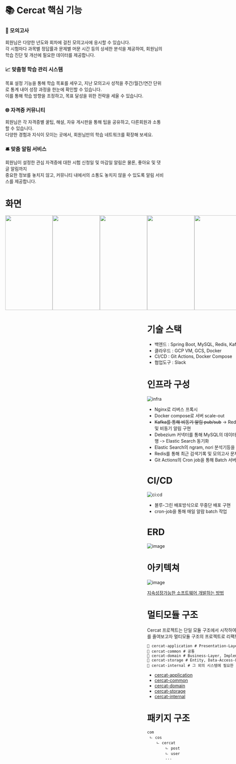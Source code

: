 # 📚 Cercat 핵심 기능

### 🌟 모의고사
회원님은 다양한 년도와 회차에 걸친 모의고사에 응시할 수 있습니다. <br>
각 시험마다 과목별 정답률과 문제별 머문 시간 등의 상세한 분석을 제공하여, 회원님의 학습 진단 및 개선에 필요한 데이터를 제공합니다.  
### 📈 맞춤형 학습 관리 시스템
목표 설정 기능을 통해 학습 목표를 세우고,
지난 모의고사 성적을 주간/월간/연간 단위로 통계 내어 성장 과정을 한눈에 확인할 수 있습니다. <br>
이를 통해 학습 방향을 조정하고, 목표 달성을 위한 전략을 세울 수 있습니다.
### 🌐 자격증 커뮤니티
회원님은 각 자격증별 꿀팁, 해설, 자유 게시판을 통해 팁을 공유하고, 다른회원과 소통할 수 있습니다. <br>
다양한 경험과 지식이 모이는 곳에서, 회원님만의 학습 네트워크를 확장해 보세요.
### 🛎️ 맞춤 알림 서비스
회원님이 설정한 관심 자격증에 대한 시험 신청일 및 마감일 알림은 물론, 좋아요 및 댓글 알림까지 <br>
중요한 정보를 놓치지 않고, 커뮤니티 내에서의 소통도 놓치지 않을 수 있도록 알림 서비스를 제공합니다.

# 화면
<div style="display: flex; justify-content: space-between;">
    <img src="https://github.com/COS-project/cos-backend/assets/128073698/d0c21dae-bbaf-4951-a688-174eae59ff20" width="150" height="300">
    <img src="https://github.com/COS-project/cos-backend/assets/128073698/06e9c376-1d41-497a-aa2b-a8765f578848" width="150" height="300">
    <img src="https://github.com/COS-project/cos-backend/assets/128073698/5f6062ea-ffb0-4ddb-bdd9-aed2a7d530c7" width="150" height="300">
<div>
<div style="display: flex; justify-content: space-between;">
    <img src="https://github.com/COS-project/cos-backend/assets/128073698/09dd3501-5501-45b7-b26b-d44eeb26f3ba" width="150" height="300">
    <img src="https://github.com/COS-project/cos-backend/assets/128073698/f2d1af03-6980-44b6-b9f1-96a9a69b56be" width="150" height="300">
    <img src="https://github.com/COS-project/cos-backend/assets/128073698/e4a6c5cb-4012-4444-afa7-c3890327ff87" width="150" height="300">
</div>





# 기술 스택
- 백엔드 : Spring Boot, MySQL, Redis, Kafka, ELK
- 클라우드 : GCP VM, GCS, Docker
- CI/CD : Git Actions, Docker Compose
- 협업도구 : Slack

# 인프라 구성
![infra](https://github.com/COS-project/cos-backend/assets/128073698/f8d681e1-8dd3-4773-82c4-e7eba3b1976e)



- Nginx로 리버스 프록시
- Docker compose로 서버 scale-out
- ~~Kafka를 통해 비동기 알림 pub/sub~~ -> Redis Pub/Sub으로 SSE 구독 및 비동기 알림 구현
- Debezium 커넥터를 통해 MySQL의 데이터변경을 캡쳐하여 Kafka로 발행 -> Elastic Search 동기화
- Elastic Search의 ngram, nori 분석기등을 통해 검색 최적화
- Redis를 통해 최근 검색기록 및 모의고사 문제 데이터 캐싱
- Git Actions의 Cron job을 통해 Batch 서버 실행
  
# CI/CD
![ci:cd](https://github.com/COS-project/cos-backend/assets/128073698/b9550baa-80b7-4376-b0a2-ffdf68b024d9)

- 블루-그린 배포방식으로 무중단 배포 구현
- cron-job을 통해 매일 알람 batch 작업



# ERD
![image](https://github.com/COS-project/cos-backend/assets/128073698/f8fa127d-db6f-40ae-8e51-fa44f9c79734)


# 아키텍쳐
![image](https://github.com/COS-project/cos-backend/assets/128073698/de0f406e-4b73-477f-bba3-f6caaaead435)


[지속성장가능한 소프트웨어 개발하는 방법](https://geminikims.medium.com/%EC%A7%80%EC%86%8D-%EC%84%B1%EC%9E%A5-%EA%B0%80%EB%8A%A5%ED%95%9C-%EC%86%8C%ED%94%84%ED%8A%B8%EC%9B%A8%EC%96%B4%EB%A5%BC-%EB%A7%8C%EB%93%A4%EC%96%B4%EA%B0%80%EB%8A%94-%EB%B0%A9%EB%B2%95-97844c5dab63)



# 멀티모듈 구조

Cercat 프로젝트는 단일 모듈 구조에서 시작하여, 코드 간의 의존도와 결합도를 줄여보고자 멀티모듈 구조의 프로젝트로 리팩토링을 진행했습니다.
```
📁 cercat-application # Presentation-Layer, Request, Response
📁 cercat-common # 공통
📁 cercat-domain # Business-Layer, Implementation-Layer
📁 cercat-storage # Entity, Data-Access-Layer
📁 cercat-internal # 그 외의 시스템에 필요한 모듈들(GCS, Kafka...)
```
- [cercat-application](https://github.com/COS-project/cos-backend/blob/main/cercat-application/README.md)
- [cercat-common](https://github.com/COS-project/cos-backend/blob/main/cercat-common/README.md)
- [cercat-domain](https://github.com/COS-project/cos-backend/blob/main/cercat-domain/README.md)
- [cercat-storage](https://github.com/COS-project/cos-backend/blob/main/cercat-storage/README.md)
- [cercat-internal](https://github.com/COS-project/cos-backend/tree/main/cercat-internal)

# 패키지 구조
```
com
 ㄴ cos
    ㄴ cercat
        ㄴ post
        ㄴ user
        ...
```
